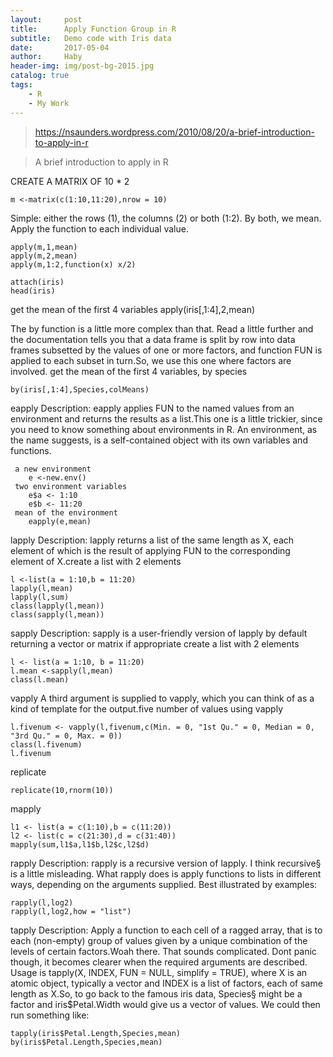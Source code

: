 ```yaml
---
layout:     post
title:      Apply Function Group in R
subtitle:   Demo code with Iris data
date:       2017-05-04
author:     Haby
header-img: img/post-bg-2015.jpg
catalog: true
tags:
    - R
    - My Work
---
```


>https://nsaunders.wordpress.com/2010/08/20/a-brief-introduction-to-apply-in-r

>A brief introduction to apply in R

CREATE A MATRIX OF 10 * 2

    m <-matrix(c(1:10,11:20),nrow = 10)

Simple: either the rows (1), the columns (2) or both (1:2). By both, we mean. Apply the function to each individual value.

    apply(m,1,mean)
    apply(m,2,mean)
    apply(m,1:2,function(x) x/2)

    attach(iris)
    head(iris)

 get the mean of the first 4 variables
    apply(iris[,1:4],2,mean)

The by function is a little more complex than that. Read a little further and the documentation tells you that a data frame is split by row into data frames subsetted by the values of one or more factors, and function FUN is applied to each subset in turn.So, we use this one where factors are involved. get the mean of the first 4 variables, by species

    by(iris[,1:4],Species,colMeans)


 eapply
 Description: eapply applies FUN to the named values from an environment and returns the results as a list.This one is a little trickier, since you need to know something about environments in R. An environment, as the name suggests, is a self-contained object with its own variables and functions.

     a new environment
        e <-new.env()
     two environment variables
        e$a <- 1:10
        e$b <- 11:20
     mean of the environment
        eapply(e,mean)


 lapply
 Description: lapply returns a list of the same length as X, each element of which is the result of applying FUN to the corresponding element of X.create a list with 2 elements

    l <-list(a = 1:10,b = 11:20)
    lapply(l,mean)
    lapply(l,sum)
    class(lapply(l,mean))
    class(sapply(l,mean))


 sapply
 Description: sapply is a user-friendly version of lapply by default returning a vector or matrix if appropriate create a list with 2 elements

    l <- list(a = 1:10, b = 11:20)
    l.mean <-sapply(l,mean)
    class(l.mean)


 vapply
 A third argument is supplied to vapply, which you can think of as a kind of template for the output.five number of values using vapply

    l.fivenum <- vapply(l,fivenum,c(Min. = 0, "1st Qu." = 0, Median = 0, "3rd Qu." = 0, Max. = 0))
    class(l.fivenum)
    l.fivenum


 replicate

    replicate(10,rnorm(10))

 mapply

    l1 <- list(a = c(1:10),b = c(11:20))
    l2 <- list(c = c(21:30),d = c(31:40))
    mapply(sum,l1$a,l1$b,l2$c,l2$d)

 rapply
 Description: rapply is a recursive version of lapply. I think recursive§ is a little misleading. What rapply does is apply functions to lists in different ways, depending on the arguments supplied. Best illustrated by examples:

    rapply(l,log2)
    rapply(l,log2,how = "list")

 tapply
 Description: Apply a function to each cell of a ragged array, that is to each (non-empty) group of values given by a unique combination of the levels of certain factors.Woah there. That sounds complicated. Dont panic though, it becomes clearer when the required arguments are described. Usage is tapply(X, INDEX, FUN = NULL,  simplify = TRUE), where X is an atomic object, typically a vector and INDEX is a list of factors, each of same length as X.So, to go back to the famous iris data, Species§ might be a factor and iris$Petal.Width would give us a vector of values. We could then run something like:

    tapply(iris$Petal.Length,Species,mean)
    by(iris$Petal.Length,Species,mean)
